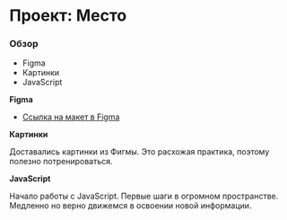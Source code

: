 # Проект: Место

### Обзор

* Figma
* Картинки
* JavaScript

**Figma**

* [Ссылка на макет в Figma](https://www.figma.com/file/2cn9N9jSkmxD84oJik7xL7/JavaScript.-Sprint-4?node-id=0%3A1)

**Картинки**

Доставались картинки из Фигмы. Это расхожая практика, поэтому полезно потренироваться.

**JavaScript**

Начало работы с JavaScript. Первые шаги в огромном пространстве. Медленно но верно движемся в освоении новой информации.
